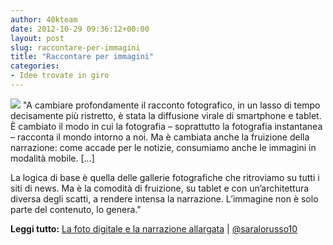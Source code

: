 ```yaml
---
author: 40kteam
date: 2012-10-29 09:36:12+00:00
layout: post
slug: raccontare-per-immagini
title: "Raccontare per immagini"
categories:
- Idee trovate in giro
---
```


![](http://40k.it/wp-content/uploads/2012/10/macchina_pellicola.jpeg) "A cambiare profondamente il racconto fotografico, in un lasso di tempo decisamente più ristretto, è stata la diffusione virale di smartphone e tablet. È cambiato il modo in cui la fotografia – soprattutto la fotografia instantanea – racconta il mondo intorno a noi. Ma è cambiata anche la fruizione della narrazione: come accade per le notizie, consumiamo anche le immagini in modalità mobile. [...]

La logica di base è quella delle gallerie fotografiche che ritroviamo su tutti i siti di news. Ma è la comodità di fruizione, su tablet e con un’architettura diversa degli scatti, a rendere  intensa la narrazione. L’immagine non è solo parte del contenuto, lo genera."

**Leggi tutto:** [La foto digitale e la narrazione allargata](http://www.saralorusso.it/la-foto-digitale-e-la-narrazione-allargata/) | [@saralorusso10](https://twitter.com/SaraLorusso10)
